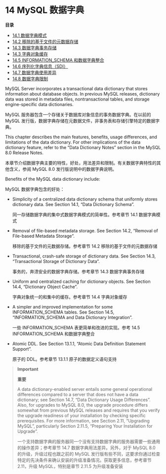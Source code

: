 # 14 MySQL 数据字典

**目录**

* [14.1 数据字典模式](./14-MySQL数据字典/1-数据字典模式.md)
* [14.2 移除的基于文件的元数据存储](./14-MySQL数据字典/2-移除的基于文件的元数据存储.md)
* [14.3 数据字典事务存储](./14-MySQL数据字典/3-数据字典事务存储.md)
* [14.3 字典对象缓存](./14-MySQL数据字典/4-字典对象缓存.md)
* [14.5 INFORMATION_SCHEMA 和数据字典整合](./14-MySQL数据字典/5-INFORMATION_SCHEMA和数据字典整合.md)
* [14.6 序列化字典信息（SDI）](./14-MySQL数据字典/6-序列化字典信息（SDI）.md)
* [14.7 数据字典使用差异](./14-MySQL数据字典/7-数据字典使用差异.md)
* [14.8 数据字典限制](./14-MySQL数据字典/8-数据字典限制.md)


MySQL Server incorporates a transactional data dictionary that stores information about database objects. In previous MySQL releases, dictionary data was stored in metadata files, nontransactional tables, and storage engine-specific data dictionaries.

MySQL 服务器包含一个存储关于数据库对象信息的事务数据字典。在以前的 MySQL 发行版，数据字典存储在元数据文件，非事务表和存储引擎特定的数据字典。

This chapter describes the main features, benefits, usage differences, and limitations of the data dictionary. For other implications of the data dictionary feature, refer to the “Data Dictionary Notes” section in the MySQL 8.0 Release Notes.

本章节介绍数据字典主要的特性，好处，用法差异和限制。有关数据字典特性的其他含义，参阅 MySQL 8.0 发行版说明中的数据字典说明。

Benefits of the MySQL data dictionary include:

MySQL 数据字典包含的好处：

* Simplicity of a centralized data dictionary schema that uniformly stores dictionary data. See Section 14.1, “Data Dictionary Schema”.

  同一存储数据字典的集中式数据字典模式的简单性。参考章节 14.1 数据字典模式

* Removal of file-based metadata storage. See Section 14.2, “Removal of File-based Metadata Storage”.

  移除的基于文件的元数据存储。参考章节 14.2 移除的基于文件的元数据存储

* Transactional, crash-safe storage of dictionary data. See Section 14.3, “Transactional Storage of Dictionary Data”.

  事务的，奔溃安全的数据字典存储。参考章节 14.3 数据字典事务存储

* Uniform and centralized caching for dictionary objects. See Section 14.4, “Dictionary Object Cache”.

  字典对象统一的和集中的缓存。参考章节 14.4 字典对象缓存

* A simpler and improved implementation for some INFORMATION_SCHEMA tables. See Section 14.5, “INFORMATION_SCHEMA and Data Dictionary Integration”.

  一些 INFORMATION_SCHEMA 表更简单和改进的实现。参考 14.5 INFORMATION_SCHEMA 和数据字典整合

* Atomic DDL. See Section 13.1.1, “Atomic Data Definition Statement Support”.

  原子的 DDL。参考章节 13.1.1 原子的数据定义语句支持

> **Important**
>
> **重要**
>
> A data dictionary-enabled server entails some general operational differences compared to a server that does not have a data dictionary; see Section 14.7, “Data Dictionary Usage Differences”. Also, for upgrades to MySQL 8.0, the upgrade procedure differs somewhat from previous MySQL releases and requires that you verify the upgrade readiness of your installation by checking specific prerequisites. For more information, see Section 2.11, “Upgrading MySQL”, particularly Section 2.11.5, “Preparing Your Installation for Upgrade”.
>
> 一个支持数据字典的服务器同一个没有支持数据字典的服务器需要一些通用的操作差异；参考章节 14.7 数据字典用法差异。另外，对于 MySQL 8.0 的升级，升级过程也跟之前的 MySQL 发行版有些不同，这要求你通过检查特定的先决条件来确认安装的升级准备情况。获取更多信息，参考章节 2.11，升级 MySQL，特别是章节 2.11.5 为升级准备安装
